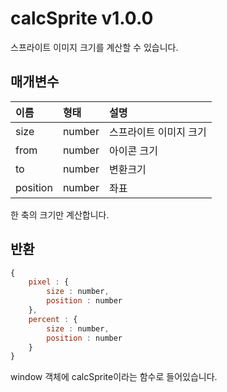 # calcSprite v1.0.0
스프라이트 이미지 크기를 계산할 수 있습니다.

## 매개변수

이름 | 형태 | 설명
| :---- | :-- | :-- |
size | number | 스프라이트 이미지 크기
from | number | 아이콘 크기
to | number | 변환크기
position | number | 좌표

한 축의 크기만 계산합니다.

## 반환
````javascript
{
    pixel : {
        size : number,
	    position : number
	},
    percent : {
        size : number,
	    position : number
	}
}
````
window 객체에 calcSprite이라는 함수로 들어있습니다.